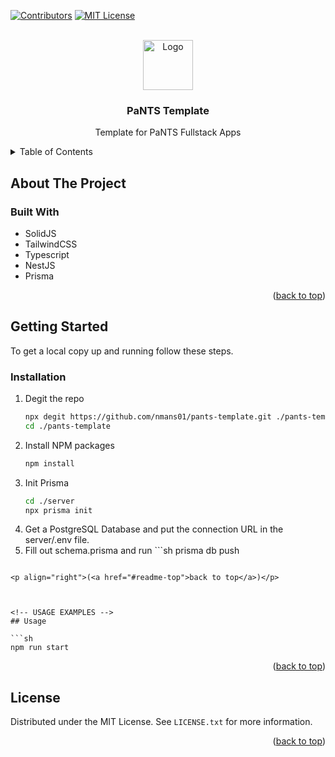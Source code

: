 <!-- Improved compatibility of back to top link: See: https://github.com/othneildrew/Best-README-Template/pull/73 -->
<a name="readme-top"></a>
<!--
*** Thanks for checking out the Best-README-Template. If you have a suggestion
*** that would make this better, please fork the repo and create a pull request
*** or simply open an issue with the tag "enhancement".
*** Don't forget to give the project a star!
*** Thanks again! Now go create something AMAZING! :D
-->



<!-- PROJECT SHIELDS -->
<!--
*** I'm using markdown "reference style" links for readability.
*** Reference links are enclosed in brackets [ ] instead of parentheses ( ).
*** See the bottom of this document for the declaration of the reference variables
*** for contributors-url, forks-url, etc. This is an optional, concise syntax you may use.
*** https://www.markdownguide.org/basic-syntax/#reference-style-links
-->
[![Contributors][contributors-shield]][contributors-url]
[![MIT License][license-shield]][license-url]


<!-- PROJECT LOGO -->
<br />
<div align="center">
    <img src="https://em-content.zobj.net/thumbs/160/google/56/jeans_1f456.png" alt="Logo" width="80" height="80">

<h3 align="center">PaNTS Template</h3>

  <p align="center">
    Template for PaNTS Fullstack Apps
</div>


<!-- TABLE OF CONTENTS -->
<details>
  <summary>Table of Contents</summary>
  <ol>
    <li>
      <a href="#about-the-project">About The Project</a>
      <ul>
        <li><a href="#built-with">Built With</a></li>
      </ul>
    </li>
    <li>
      <a href="#getting-started">Getting Started</a>
      <ul>
        <li><a href="#installation">Installation</a></li>
      </ul>
    </li>
    <li><a href="#usage">Usage</a></li>
    <li><a href="#license">License</a></li>
    <li><a href="#contact">Contact</a></li>
  </ol>
</details>



<!-- ABOUT THE PROJECT -->
## About The Project

### Built With

* SolidJS
* TailwindCSS
* Typescript
* NestJS
* Prisma

<p align="right">(<a href="#readme-top">back to top</a>)</p>



<!-- GETTING STARTED -->
## Getting Started

To get a local copy up and running follow these steps.

### Installation

1. Degit the repo
   ```sh
   npx degit https://github.com/nmans01/pants-template.git ./pants-template
   cd ./pants-template
   ```
2. Install NPM packages
   ```sh
   npm install
   ```
3. Init Prisma
   ```sh
   cd ./server
   npx prisma init
   ```
4. Get a PostgreSQL Database and put the connection URL in the server/.env file.
5. Fill out schema.prisma and run ```sh
  prisma db push
``` to format database using schema file.

<p align="right">(<a href="#readme-top">back to top</a>)</p>



<!-- USAGE EXAMPLES -->
## Usage

```sh
npm run start
```

<p align="right">(<a href="#readme-top">back to top</a>)</p>


<!-- LICENSE -->
## License

Distributed under the MIT License. See `LICENSE.txt` for more information.

<p align="right">(<a href="#readme-top">back to top</a>)</p>



<!-- MARKDOWN LINKS & IMAGES -->
<!-- https://www.markdownguide.org/basic-syntax/#reference-style-links -->
[contributors-shield]: https://img.shields.io/github/contributors/nmans01/pants-template.svg?style=for-the-badge
[contributors-url]: https://github.com/nmans01/pants-template/graphs/contributors
[forks-shield]: https://img.shields.io/github/forks/nmans01/pants-template.svg?style=for-the-badge
[forks-url]: https://github.com/nmans01/pants-template/network/members
[stars-shield]: https://img.shields.io/github/stars/nmans01/pants-template.svg?style=for-the-badge
[stars-url]: https://github.com/nmans01/pants-template/stargazers
[issues-shield]: https://img.shields.io/github/issues/nmans01/pants-template.svg?style=for-the-badge
[issues-url]: https://github.com/nmans01/pants-template/issues
[license-shield]: https://img.shields.io/github/license/nmans01/pants-template.svg?style=for-the-badge
[license-url]: https://github.com/nmans01/pants-template/blob/master/LICENSE.txt
[linkedin-shield]: https://img.shields.io/badge/-LinkedIn-black.svg?style=for-the-badge&logo=linkedin&colorB=555
[linkedin-url]: https://linkedin.com/in/ 
[product-screenshot]: images/screenshot.png
[Next.js]: https://img.shields.io/badge/next.js-000000?style=for-the-badge&logo=nextdotjs&logoColor=white
[Next-url]: https://nextjs.org/
[React.js]: https://img.shields.io/badge/React-20232A?style=for-the-badge&logo=react&logoColor=61DAFB
[React-url]: https://reactjs.org/
[Vue.js]: https://img.shields.io/badge/Vue.js-35495E?style=for-the-badge&logo=vuedotjs&logoColor=4FC08D
[Vue-url]: https://vuejs.org/
[Angular.io]: https://img.shields.io/badge/Angular-DD0031?style=for-the-badge&logo=angular&logoColor=white
[Angular-url]: https://angular.io/
[Svelte.dev]: https://img.shields.io/badge/Svelte-4A4A55?style=for-the-badge&logo=svelte&logoColor=FF3E00
[Svelte-url]: https://svelte.dev/
[Laravel.com]: https://img.shields.io/badge/Laravel-FF2D20?style=for-the-badge&logo=laravel&logoColor=white
[Laravel-url]: https://laravel.com
[Bootstrap.com]: https://img.shields.io/badge/Bootstrap-563D7C?style=for-the-badge&logo=bootstrap&logoColor=white
[Bootstrap-url]: https://getbootstrap.com
[JQuery.com]: https://img.shields.io/badge/jQuery-0769AD?style=for-the-badge&logo=jquery&logoColor=white
[JQuery-url]: https://jquery.com 